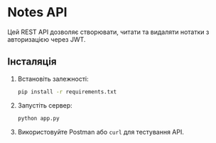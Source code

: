 # Notes API

Цей REST API дозволяє створювати, читати та видаляти нотатки з авторизацією через JWT.

## Інсталяція
1. Встановіть залежності:
   ```sh
   pip install -r requirements.txt
   ```
2. Запустіть сервер:
   ```sh
   python app.py
   ```
3. Використовуйте Postman або `curl` для тестування API.
